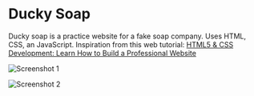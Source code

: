 # Ducky Soap

Ducky soap is a practice website for a fake soap company. Uses HTML, CSS, an JavaScript. Inspiration from this web tutorial:
[HTML5 & CSS Development: Learn How to Build a Professional Website](https://www.youtube.com/watch?v=5bMdjkfvONE)

![Screenshot 1](Pictures/duckysoapCapture.PNG)

![Screenshot 2](Pictures/duckysoapCapture2.PNG)

